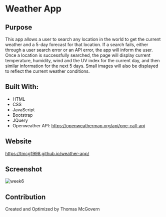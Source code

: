 # Weather App

## Purpose
This app allows a user to search any location in the world to get the current weather and a 5-day forecast for that location. If a search fails, either through a user search error or an API error, the app will inform the user. Once a location is successfully searched, the page will display current temperature, humidity, wind and the UV index for the current day, and then similar information for the next 5 days. Small images will also be displayed to reflect the current weather conditions.

## Built With:
* HTML
* CSS
* JavaScript
* Bootstrap
* JQuery
* Openweather API: https://openweathermap.org/api/one-call-api

## Website
https://tmcg1998.github.io/weather-app/

## Screenshot
![week6](https://user-images.githubusercontent.com/85321444/160691048-ac0a80df-8ec6-4cef-9432-47b52a4aeec5.jpg)

## Contribution
Created and Optimized by Thomas McGovern
